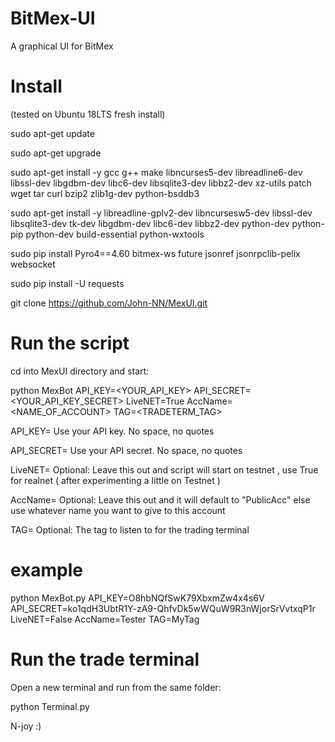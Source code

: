 # BitMex-UI

A graphical UI for BitMex

# Install

(tested on Ubuntu 18LTS fresh install)

sudo apt-get update

sudo apt-get upgrade

sudo apt-get install -y gcc g++ make libncurses5-dev libreadline6-dev libssl-dev libgdbm-dev libc6-dev libsqlite3-dev libbz2-dev xz-utils patch wget tar curl bzip2 zlib1g-dev python-bsddb3

sudo apt-get install -y libreadline-gplv2-dev libncursesw5-dev libssl-dev libsqlite3-dev tk-dev libgdbm-dev libc6-dev libbz2-dev python-dev python-pip python-dev build-essential python-wxtools

sudo pip install Pyro4==4.60 bitmex-ws future jsonref jsonrpclib-pelix websocket

sudo pip install -U requests

git clone https://github.com/John-NN/MexUI.git


# Run the script

cd into MexUI directory and start:

python MexBot API_KEY=<YOUR_API_KEY> API_SECRET=<YOUR_API_KEY_SECRET> LiveNET=True AccName=<NAME_OF_ACCOUNT> TAG=<TRADETERM_TAG>

API_KEY= Use your API key. No space, no quotes

API_SECRET= Use your API secret. No space, no quotes

LiveNET= Optional: Leave this out and script will start on testnet , use True for realnet ( after experimenting a little on Testnet )

AccName= Optional: Leave this out and it will default to "PublicAcc" else use whatever name you want to give to this account

TAG= Optional: The tag to listen to for the trading terminal

# example 
python MexBot.py API_KEY=O8hbNQfSwK79XbxmZw4x4s6V API_SECRET=ko1qdH3UbtR1Y-zA9-QhfvDk5wWQuW9R3nWjorSrVvtxqP1r  LiveNET=False AccName=Tester TAG=MyTag

# Run the trade terminal

Open a new terminal and run from the same folder:

python Terminal.py

N-joy :)
